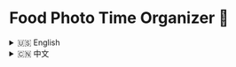 # Food Photo Time Organizer 📸

<details>
<summary>🇺🇸 English</summary>

## What is this? 
Drop your food photos here, and they'll be organized into breakfast/lunch/dinner/snacks folders automatically! 

## Super Easy Start! 🚀
1. Click this magic button:
   [![Open in GitHub Codespaces](https://github.com/codespaces/badge.svg)](https://codespaces.new/github.com/AndyZHENG0715/Photo-Name-Processor)
2. Wait for your cloud workspace (like waiting for a website to load)
3. That's it! No installation needed! 

## How to Upload Photos 🖼️
1. Look for the folder named `media_unprocessed`
2. Drag your food photos from your computer right into it

## When is What? 🕒
| Meal | Time | Example Name |
|------|------|--------------|
| Breakfast | 6:00 AM - 11:59 AM | 20240315bf.jpg |
| Lunch | 12:00 PM - 2:59 PM | 20240315luc.jpg |
| Dinner | 5:00 PM - 8:59 PM | 20240315dn.jpg |
| Snacks | Other times | 20240315snac.jpg |

## Steps to Use 📝
1. Click the magic button above
2. Drop photos into `media_unprocessed`
3. Double click `processor.py`
4. Click "Run" at the top
5. Download your `categorized_photos.zip`
6. Done! 🎉

## Need Help? 🤔
<details>
<summary>Common Issues</summary>

### Photos not sorting correctly?
Make sure your photos have the correct time information:
- **iPhone users**: Check if Location Services is on for Camera (Settings → Privacy → Location Services → Camera)
- **Android users**: Enable location tags in your camera settings

</details>
</details>

<details>
<summary>🇨🇳 中文</summary>

## 这是什么？
把你的美食照片放进来，它会自动按照早餐/午餐/晚餐/零食分类！

## 超简单开始！🚀
1. 点击这个神奇按钮：
   [![在GitHub Codespaces中打开](https://github.com/codespaces/badge.svg)](https://codespaces.new/github.com/AndyZHENG0715/Photo-Name-Processor)
2. 等待云工作空间加载（就像等网页打开一样）
3. 搞定！不需要安装任何东西！

## 如何上传照片 🖼️
1. 找到名为`media_unprocessed`的文件夹
2. 把美食照片从电脑直接拖进去

## 时间怎么分类？🕒
| 餐点 | 时间 | 示例文件名 |
|------|------|------------|
| 早餐 | 早上6:00 - 11:59 | 20240315bf.jpg |
| 午餐 | 下午12:00 - 2:59 | 20240315luc.jpg |
| 晚餐 | 下午5:00 - 8:59 | 20240315dn.jpg |
| 零食 | 其他时间 | 20240315snac.jpg |

## 使用步骤 📝
1. 点击上面的神奇按钮
2. 把照片拖入`media_unprocessed`
3. 打开`processor.py`并点击顶部的"运行"按钮
4. 下载`categorized_photos.zip`
5. 完成！🎉

## 需要帮助？🤔
<details>
<summary>常见问题</summary>

### 照片没有正确分类？
确保你的照片有正确的时间信息：
- **iPhone用户**：检查相机的位置服务是否开启（设置 → 隐私 → 定位服务 → 相机）
- **安卓用户**：在相机设置中启用位置标签

</details>
</details>
